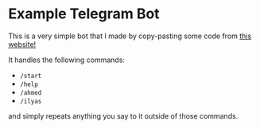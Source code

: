 # Example Telegram Bot

This is a very simple bot that I made by copy-pasting some code from [this website!](https://www.codementor.io/@karandeepbatra/part-1-how-to-create-a-telegram-bot-in-python-in-under-10-minutes-19yfdv4wrq)

It handles the following commands:
- `/start`
- `/help`
- `/ahmed`
- `/ilyas`

and simply repeats anything you say to it outside of those commands.
